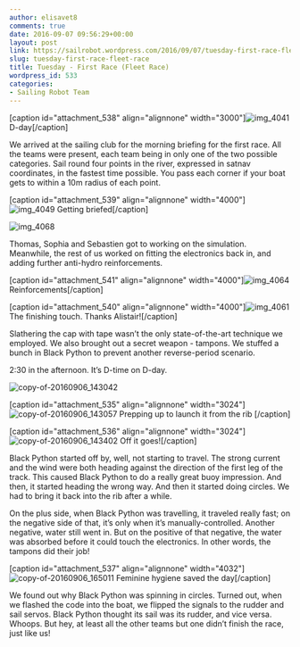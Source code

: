 ```yaml
---
author: elisavet8
comments: true
date: 2016-09-07 09:56:29+00:00
layout: post
link: https://sailrobot.wordpress.com/2016/09/07/tuesday-first-race-fleet-race/
slug: tuesday-first-race-fleet-race
title: Tuesday - First Race (Fleet Race)
wordpress_id: 533
categories:
- Sailing Robot Team
---
```


[caption id="attachment_538" align="alignnone" width="3000"]![img_4041](https://sailrobot.files.wordpress.com/2016/09/img_4041.jpg) D-day[/caption]

We arrived at the sailing club for the morning briefing for the first race. All the teams were present, each team being in only one of the two possible categories. Sail round four points in the river, expressed in satnav coordinates, in the fastest time possible. You pass each corner if your boat gets to within a 10m radius of each point. 

[caption id="attachment_539" align="alignnone" width="4000"]![img_4049](https://sailrobot.files.wordpress.com/2016/09/img_4049.jpg) Getting briefed[/caption]

![img_4068](https://sailrobot.files.wordpress.com/2016/09/img_4068.jpg)

Thomas, Sophia and Sebastien got to working on the simulation. Meanwhile, the rest of us worked on fitting the electronics back in, and adding further anti-hydro reinforcements.

[caption id="attachment_541" align="alignnone" width="4000"]![img_4064](https://sailrobot.files.wordpress.com/2016/09/img_4064.jpg) Reinforcements[/caption]

[caption id="attachment_540" align="alignnone" width="4000"]![img_4061](https://sailrobot.files.wordpress.com/2016/09/img_4061.jpg) The finishing touch. Thanks Alistair![/caption]

Slathering the cap with tape wasn’t the only state-of-the-art technique we employed. We also brought out a secret weapon - tampons. We stuffed a bunch in Black Python to prevent another reverse-period scenario.

2:30 in the afternoon. It’s D-time on D-day.

![copy-of-20160906_143042](https://sailrobot.files.wordpress.com/2016/09/copy-of-20160906_143042.jpg)

[caption id="attachment_535" align="alignnone" width="3024"]![copy-of-20160906_143057](https://sailrobot.files.wordpress.com/2016/09/copy-of-20160906_143057.jpg) Prepping up to launch it from the rib [/caption]

[caption id="attachment_536" align="alignnone" width="3024"]![copy-of-20160906_143402](https://sailrobot.files.wordpress.com/2016/09/copy-of-20160906_143402.jpg) Off it goes![/caption]

Black Python started off by, well, not starting to travel. The strong current and the wind were both heading against the direction of the first leg of the track. This caused Black Python to do a really great buoy impression. And then, it started heading the wrong way. And then it started doing circles. We had to bring it back into the rib after a while.

On the plus side, when Black Python was travelling, it traveled really fast; on the negative side of that, it’s only when it’s manually-controlled. Another negative, water still went in. But on the positive of that negative, the water was absorbed before it could touch the electronics. In other words, the tampons did their job!

[caption id="attachment_537" align="alignnone" width="4032"]![copy-of-20160906_165011](https://sailrobot.files.wordpress.com/2016/09/copy-of-20160906_165011.jpg) Feminine hygiene saved the day[/caption]

We found out why Black Python was spinning in circles. Turned out, when we flashed the code into the boat, we flipped the signals to the rudder and sail servos. Black Python thought its sail was its rudder, and vice versa. Whoops. But hey, at least all the other teams but one didn’t finish the race, just like us!


